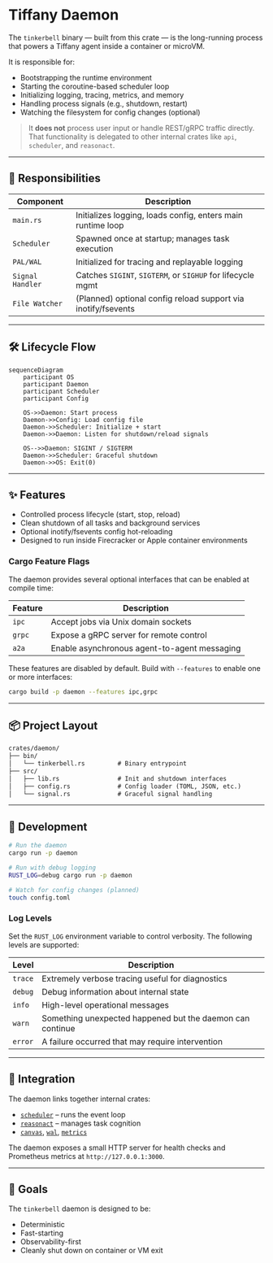 # Tiffany Daemon

The `tinkerbell` binary — built from this crate — is the long-running process that powers a Tiffany agent inside a container or microVM.

It is responsible for:

- Bootstrapping the runtime environment
- Starting the coroutine-based scheduler loop
- Initializing logging, tracing, metrics, and memory
- Handling process signals (e.g., shutdown, restart)
- Watching the filesystem for config changes (optional)

> It **does not** process user input or handle REST/gRPC traffic directly. That functionality is delegated to other internal crates like `api`, `scheduler`, and `reasonact`.

---

## 🧱 Responsibilities

| Component         | Description                                                  |
|------------------|--------------------------------------------------------------|
| `main.rs`        | Initializes logging, loads config, enters main runtime loop  |
| `Scheduler`      | Spawned once at startup; manages task execution              |
| `PAL/WAL`        | Initialized for tracing and replayable logging               |
| `Signal Handler` | Catches `SIGINT`, `SIGTERM`, or `SIGHUP` for lifecycle mgmt  |
| `File Watcher`   | (Planned) optional config reload support via inotify/fsevents|

---

## 🛠️ Lifecycle Flow

```mermaid
sequenceDiagram
    participant OS
    participant Daemon
    participant Scheduler
    participant Config

    OS->>Daemon: Start process
    Daemon->>Config: Load config file
    Daemon->>Scheduler: Initialize + start
    Daemon->>Daemon: Listen for shutdown/reload signals

    OS-->>Daemon: SIGINT / SIGTERM
    Daemon->>Scheduler: Graceful shutdown
    Daemon->>OS: Exit(0)
````

---

## ✨ Features

* Controlled process lifecycle (start, stop, reload)
* Clean shutdown of all tasks and background services
* Optional inotify/fsevents config hot-reloading
* Designed to run inside Firecracker or Apple container environments

### Cargo Feature Flags

The daemon provides several optional interfaces that can be enabled at compile
time:

| Feature | Description |
|---------|-------------|
| `ipc`   | Accept jobs via Unix domain sockets |
| `grpc`  | Expose a gRPC server for remote control |
| `a2a`   | Enable asynchronous agent-to-agent messaging |

These features are disabled by default. Build with `--features` to enable one or
more interfaces:

```bash
cargo build -p daemon --features ipc,grpc
```

---

## 📦 Project Layout

```txt
crates/daemon/
├── bin/
│   └── tinkerbell.rs         # Binary entrypoint
├── src/
│   ├── lib.rs                # Init and shutdown interfaces
│   ├── config.rs             # Config loader (TOML, JSON, etc.)
│   └── signal.rs             # Graceful signal handling
```

---

## 🧪 Development

```bash
# Run the daemon
cargo run -p daemon

# Run with debug logging
RUST_LOG=debug cargo run -p daemon

# Watch for config changes (planned)
touch config.toml
```

### Log Levels

Set the `RUST_LOG` environment variable to control verbosity. The following
levels are supported:

| Level | Description |
|-------|-------------|
| `trace` | Extremely verbose tracing useful for diagnostics |
| `debug` | Debug information about internal state |
| `info`  | High-level operational messages |
| `warn`  | Something unexpected happened but the daemon can continue |
| `error` | A failure occurred that may require intervention |

---

## 🔌 Integration

The daemon links together internal crates:

* [`scheduler`](../scheduler) – runs the event loop
* [`reasonact`](../reasonact) – manages task cognition
* [`canvas`](../canvas), [`wal`](../wal), [`metrics`](../metrics)

The daemon exposes a small HTTP server for health checks and Prometheus metrics at `http://127.0.0.1:3000`.

---

## 🚀 Goals

The `tinkerbell` daemon is designed to be:

* Deterministic
* Fast-starting
* Observability-first
* Cleanly shut down on container or VM exit

